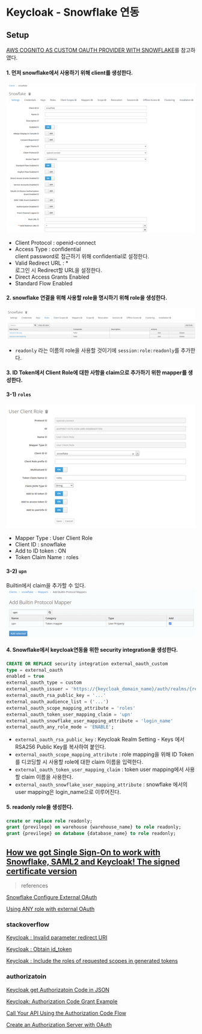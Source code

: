 # Keycloak - Snowflake 연동

## Setup
[AWS COGNITO AS CUSTOM OAUTH PROVIDER WITH SNOWFLAKE](https://community.snowflake.com/s/article/How-to-use-AWS-Cognito-and-Lambda-to-generate-a-Authorization-token-and-use-Scopes-for-Oauth-with-Snowflake)를 참고하였다.

#### 1. 먼저 snowflake에서 사용하기 위해 client를 생성한다.
![](./img/snowflake-client.png)

- Client Protocol : openid-connect
- Access Type : confidential  
    client password로 접근하기 위해 confidential로 설정한다.
- Valid Redirect URL : *  
    로그인 시 Redirect할 URL을 설정한다.
- Direct Access Grants Enabled
- Standard Flow Enabled

#### 2. snowflake 연결을 위해 사용할 role을 명시하기 위해 role을 생성한다.
![](./img/snowflake-client-role.png)

- `readonly` 라는 이름의 role을 사용할 것이기에 `session:role:readonly`를 추가한다.

#### 3. ID Token에서 Client Role에 대한 사항을 claim으로 추가하기 위한 mapper를 생성한다.

#### 3-1) `roles`
![](./img/snowflake-client-role-mapper.png)

- Mapper Type : User Client Role
- Client ID : snowflake
- Add to ID token : ON
- Token Claim Name : roles

#### 3-2) `upn`
Builtin에서 claim을 추가할 수 있다.
![](./img/snowflake-client-role-builtin.png)

#### 4. Snowflake에서 keycloak연동을 위한 security integration을 생성한다.

```sql
CREATE OR REPLACE security integration external_oauth_custom
type = external_oauth
enabled = true
external_oauth_type = custom
external_oauth_issuer = 'https://{keycloak_domain_name}/auth/realms/{real_name}'
external_oauth_rsa_public_key = '...'
external_oauth_audience_list = ('...')
external_oauth_scope_mapping_attribute = 'roles'
external_oauth_token_user_mapping_claim = 'upn'
external_oauth_snowflake_user_mapping_attribute = 'login_name'
external_oauth_any_role_mode = 'ENABLE';
```
- `external_oauth_rsa_public_key` : Keycloak Realm Setting - Keys 에서 RSA256 Public Key를 복사하여 붙인다.
- `external_oauth_scope_mapping_attribute` : role mapping을 위해 ID Token를 디코딩할 시 사용할 role에 대한  claim 이름을 입력한다.
- `external_oauth_token_user_mapping_claim` : token user mapping에서 사용할 claim 이름을 사용한다.
- `external_oauth_snowflake_user_mapping_attribute` : snowflake 에서의 user mapping은 login_name으로 이루어진다.  

#### 5. readonly role을 생성한다. 
```sql
create or replace role readonly;
grant {previlege} on warehouse {warehouse_name} to role readonly;
grant {previlege} on database {database_name} to role readonly;   
```


## [How we got Single Sign-On to work with Snowflake, SAML2 and Keycloak! The signed certificate version](https://frost-stefan.medium.com/how-we-got-single-sign-on-to-work-with-snowflake-saml2-and-keycloak-53f047824296)

> references

[Snowflake Configure External OAuth](https://docs.snowflake.com/en/user-guide/oauth-ext-custom.html#configuration-procedure)

[Using ANY role with external OAuth](https://docs.snowflake.com/en/user-guide/oauth-pingfed.html?&_ga=2.171557027.2083766784.1655097623-600134530.1651033897#using-any-role-with-external-oauth)


### stackoverflow
[Keycloak : Invalid parameter redirect URI](https://stackoverflow.com/questions/45352880/keycloak-invalid-parameter-redirect-uri)

[Keycloak : Obtain id_token](https://stackoverflow.com/questions/49322417/obtain-id-token-with-keycloak)

[Keycloak : Include the roles of requested scopes in generated tokens](https://stackoverflow.com/questions/65782574/keycloak-include-the-roles-of-requested-scopes-in-generated-tokens)

### authorizatoin
[Keycloak get Authorizatoin Code in JSON](https://stackoverflow.com/questions/52311757/keycloak-get-authorization-code-in-json)

[Keycloak: Authorization Code Grant Example](https://www.appsdeveloperblog.com/keycloak-authorization-code-grant-example/)

[Call Your API Using the Authorization Code Flow](https://auth0.com/docs/get-started/authentication-and-authorization-flow/call-your-api-using-the-authorization-code-flow#customize-tokens)

[Create an Authorization Server with OAuth](https://help.sigmacomputing.com/hc/en-us/articles/360053705993-OAuth-with-Snowflake)